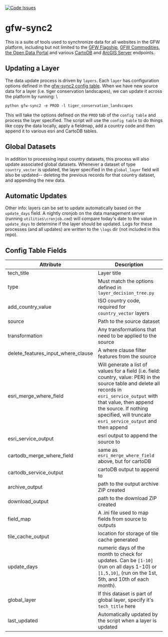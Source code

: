 [![Code Issues](https://www.quantifiedcode.com/api/v1/project/b5cf4925d48f4bfc8a7b24ed9dbc87c1/badge.svg)](https://www.quantifiedcode.com/app/project/b5cf4925d48f4bfc8a7b24ed9dbc87c1)

# gfw-sync2

This is a suite of tools used to synchronize data for all websites in the GFW platform, including but not limited to the [GFW Flagship](globalforestwatch.org/map), [GFW Commodities](http://commodities.globalforestwatch.org), [the Open Data Portal](http://data.globalforestwatch.org) and various [CartoDB](https://wri-01.cartodb.com/me) and [ArcGIS Server](http://gis-gfw.wri.org/arcgis/rest/) endpoints.

## Updating a Layer
The data update process is driven by `layers`. Each `layer` has configuration options defined in the [gfw-sync2 config table](https://docs.google.com/spreadsheets/d/1pkJCLNe9HWAHqxQh__s-tYQr9wJzGCb6rmRBPj8yRWI/edit#gid=0). When we have new source data for a layer (i.e. tiger conservation landscapes), we can update it across the platform by running: \

`python gfw-sync2 -e PROD -l tiger_conservation_landscapes`

This will take the options defined on the `PROD` tab of the `config table` and process the layer specified. The script will use the `config table` to do things like copy the data locally, apply a fieldmap, add a country code and then append it to various esri and CartoDB tables.

## Global Datasets
In addition to processing input country datasets, this process will also update associated global datasets. Whenever a dataset of type `country_vector` is updated, the layer specified in the `global_layer` field will also be updated-- deleting the previous records for that country dataset, and appending the new data.

## Automatic Updates
Other info: layers can be set to update automatically based on the `update_days` field. A nightly cronjob on the data management server (running `utilities\cronjob.cmd`) will compare today's date to the value in `update_days` to determine if the layer should be updated. Logs for these processes (and all updates) are written to the `\logs` dir (not included in this repo). 

## Config Table Fields
Attribute | Description
--- | ---
tech_title | Layer title
type | Must match the options defined in `layer_decision_tree.py`
add_country_value | ISO country code, required for `country_vector` layers
source | Path to the source dataset
transformation | Any transformations that need to be applied to the source
delete_features_input_where_clause | A where clause filter features from the source
esri_merge_where_field | Will generate a list of values for a field (i.e. field: country, value: PER) in the source table and delete all records in `esri_service_output` with that value, then append the source. If nothing specified, will truncate `esri_service_output` and then append
esri_service_output | esri output to append the source to
cartodb_merge_where_field | same as `esri_merge_where_field` above, but for cartoDB
cartodb_service_output | cartoDB output to append to
archive_output | path to the output archive ZIP created
download_output | path to the download ZIP created
field_map | A .ini file used to map fields from source to outputs
tile_cache_output | location for storage of tile cache generated
update_days | numeric days of the month to check for updates. Can be `[1-10]` (run on all days 1-10) or `[1,5,10]`, (run on the 1st, 5th, and 10th of each month).
global_layer | If this dataset is part of global layer, specify it's `tech_title` here
last_updated | Automatically updated by the script when a layer is updated

